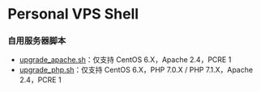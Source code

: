 # Personal VPS Shell

### **自用服务器脚本**

- [upgrade_apache.sh](https://raw.githubusercontent.com/ttionya/Personal-VPS-Shell/master/upgrade_apache.sh)：仅支持 CentOS 6.X，Apache 2.4，PCRE 1
- [upgrade_php.sh](https://raw.githubusercontent.com/ttionya/Personal-VPS-Shell/master/upgrade_php.sh)：仅支持 CentOS 6.X，PHP 7.0.X / PHP 7.1.X，Apache 2.4，PCRE 1